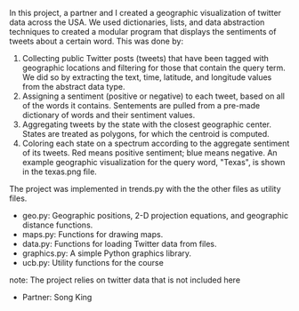 In this project, a partner and I created a geographic visualization of twitter data across the USA. We used dictionaries, lists, and data abstraction techniques to created a modular program that displays the sentiments of tweets about a certain word. This was done by:

1. Collecting public Twitter posts (tweets) that have been tagged with geographic locations and filtering for those that contain the query term. We did so by extracting the text, time, latitude, and longitude values from the abstract data type. 
2. Assigning a sentiment (positive or negative) to each tweet, based on all of the words it contains. Sentements are pulled from a pre-made dictionary of words and their sentiment values.
3. Aggregating tweets by the state with the closest geographic center. States are treated as polygons, for which the centroid is computed. 
4. Coloring each state on a spectrum according to the aggregate sentiment of its tweets. Red means positive sentiment; blue means negative. An example geographic visualization for the query word, "Texas", is shown in the texas.png file. 

The project was implemented in trends.py with the the other files as utility files. 
- geo.py: Geographic positions, 2-D projection equations, and geographic distance functions.
- maps.py: Functions for drawing maps.
- data.py: Functions for loading Twitter data from files.
- graphics.py: A simple Python graphics library.
- ucb.py: Utility functions for the course

note: The project relies on twitter data that is not included here

- Partner: Song King